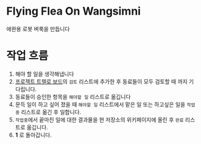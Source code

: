 # Flying Flea On Wangsimni
애완용 로봇 벼룩을 만듭니다

# 작업 흐름
1. 해야 할 일을 생각해냅니다
2. [프로젝트 트렐로 보드](https://trello.com/b/dhSjIcEa/flying-flea-on-wangsimni)의 `검토` 리스트에 추가한 후 동료들이 모두 검토할 때 까지 기다립니다.
3. 동료들이 승인한 항목을 `해야할 일` 리스트로 옮깁니다
4. 문득 일이 하고 싶어 졌을 때 `해야할 일` 리스트에서 맡은 일 또는 하고싶은 일을 `작업중` 리스트로 옮긴 후 일합니다.
5. `작업중`에서 끝마친 일에 대한 결과물을 현 저장소의 위키페이지에 올린 후 `완료` 리스트로 옮깁니다.
6. **1** 로 돌아갑니다.
